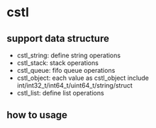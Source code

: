 # cstl

## support data structure
- cstl_string: define string operations
- cstl_stack: stack operations
- cstl_queue: fifo queue operations
- cstl_object: each value as cstl_object include int/int32_t/int64_t/uint64_t/string/struct
- cstl_list: define list operations

## how to usage